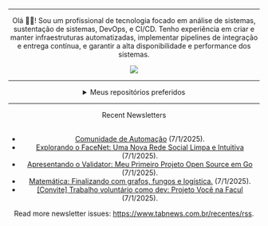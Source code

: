 <div align="center">
<hr>
<p>Olá 👋🏾! Sou um profissional de tecnologia focado em análise de sistemas, sustentação de sistemas, DevOps, e CI/CD. Tenho experiência em criar e manter infraestruturas automatizadas, implementar pipelines de integração e entrega contínua, e garantir a alta disponibilidade e performance dos sistemas.</p>
  <img src="https://media.giphy.com/media/yAGIvCiwPJn5C/giphy.gif">
<hr>
  <details>
  <summary>Meus repositórios preferidos</summary>
  <br />
  Alguns dos meus melhores repositórios:
  <br />
<br />
  <ul><li><a href=https://github.com/KubeNerd/aluratube target="_blank" rel="noopener noreferrer">KubeNerd/aluratube</a> (<b>0</b> ✨ and <b>0</b> 🍴): Aluratube - Desenvolvido durante a imersão React da Alura no final de 2022</li><li><a href=https://github.com/KubeNerd/nlw-ia target="_blank" rel="noopener noreferrer">KubeNerd/nlw-ia</a> (<b>0</b> ✨ and <b>0</b> 🍴): Projeto desenvolvido durante a NLW IA - Usando a API da OPENAI</li><li><a href=https://github.com/KubeNerd/nlw-journey-ia target="_blank" rel="noopener noreferrer">KubeNerd/nlw-journey-ia</a> (<b>0</b> ✨ and <b>0</b> 🍴): NLW IA - Agent de viagens usando python + langchain + GPT</li>
<li>More coming soon :).</li>
</ul>
  </details>
  <hr/>
    <summary>Recent Newsletters</summary>
  <br />
  <ul>
    <li><a href=https://www.tabnews.com.br/MateusLima/comunidade-de-automacao target="_blank" rel="noopener noreferrer">Comunidade de Automação</a> (7/1/2025).</li><li><a href=https://www.tabnews.com.br/joseiraildes1/explorando-o-facenet-uma-nova-rede-social-limpa-e-intuitiva target="_blank" rel="noopener noreferrer">Explorando o FaceNet: Uma Nova Rede Social Limpa e Intuitiva</a> (7/1/2025).</li><li><a href=https://www.tabnews.com.br/Marlliton/apresentando-o-validator-meu-primeiro-projeto-open-source-em-go target="_blank" rel="noopener noreferrer">Apresentando o Validator: Meu Primeiro Projeto Open Source em Go</a> (7/1/2025).</li><li><a href=https://www.tabnews.com.br/KitsuneSemCalda/matematica-finalizando-com-grafos-fungos-e-logistica target="_blank" rel="noopener noreferrer">Matemática: Finalizando com grafos, fungos e logística.</a> (7/1/2025).</li><li><a href=https://www.tabnews.com.br/thalesgomest/convite-trabalho-voluntario-como-dev-projeto-voce-na-facul target="_blank" rel="noopener noreferrer">[Convite] Trabalho voluntário como dev: Projeto Você na Facul</a> (7/1/2025).</li>
  </ul>
<p>Read more newsletter issues: <a href="https://www.tabnews.com.br/recentes/rss">https://www.tabnews.com.br/recentes/rss</a>.</p>
  </details>
